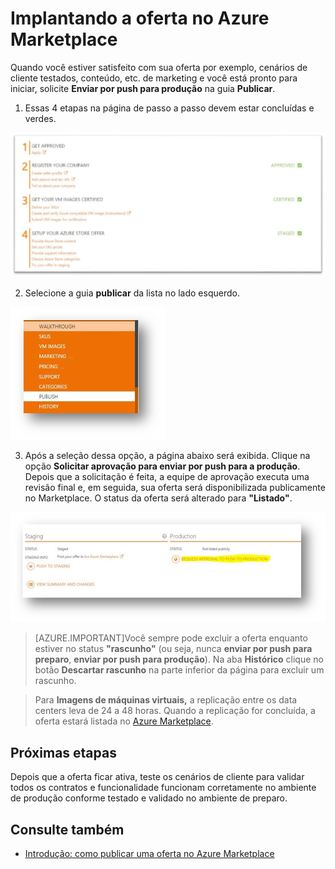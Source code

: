 <properties
   pageTitle="Implantando nossa oferta no Azure Marketplace | Microsoft Azure"
   description="Saiba mais sobre as instruções passo a passo para implantar sua oferta, por exemplo, imagem da máquina virtual, serviço do desenvolvedor, serviço de dados etc. para o Azure Marketplace."
   services="marketplace-publishing"
   documentationCenter=""
   authors="HannibalSII"
   manager=""
   editor=""/>

<tags
   ms.service="AzureStore"
   ms.devlang="na"
   ms.topic="article"
   ms.tgt_pltfrm="na"
   ms.workload="na"
   ms.date="10/09/2015"
   ms.author="hascipio" />

# Implantando a oferta no Azure Marketplace
Quando você estiver satisfeito com sua oferta por exemplo, cenários de cliente testados, conteúdo, etc. de marketing e você está pronto para iniciar, solicite **Enviar por push para produção** na guia **Publicar**.

1.	Essas 4 etapas na página de passo a passo devem estar concluídas e verdes.

  ![desenho][img-pubportal-walkthru-checked]

2. Selecione a guia **publicar** da lista no lado esquerdo.

  ![desenho][img-pubportal-menu-publish]

3. Após a seleção dessa opção, a página abaixo será exibida. Clique na opção **Solicitar aprovação para enviar por push para a produção**. Depois que a solicitação é feita, a equipe de aprovação executa uma revisão final e, em seguida, sua oferta será disponibilizada publicamente no Marketplace. O status da oferta será alterado para **"Listado"**.

  ![desenho][img-pubportal-publish-pushproduction]

> [AZURE.IMPORTANT]Você sempre pode excluir a oferta enquanto estiver no status **"rascunho"** (ou seja, nunca **enviar por push para preparo**, **enviar por push para produção**). Na aba **Histórico** clique no botão **Descartar rascunho** na parte inferior da página para excluir um rascunho.

> Para **Imagens de máquinas virtuais,** a replicação entre os data centers leva de 24 a 48 horas. Quando a replicação for concluída, a oferta estará listada no [Azure Marketplace](http://azure.microsoft.com/marketplace).

## Próximas etapas
Depois que a oferta ficar ativa, teste os cenários de cliente para validar todos os contratos e funcionalidade funcionam corretamente no ambiente de produção conforme testado e validado no ambiente de preparo.

## Consulte também
- [Introdução: como publicar uma oferta no Azure Marketplace](marketplace-publishing-getting-started.md)

[img-pubportal-walkthru-checked]: media/marketplace-publishing-push-to-production/pubportal-walkthru-checked.png
[img-pubportal-menu-publish]: media/marketplace-publishing-push-to-production/pubportal-menu-publish.png
[img-pubportal-publish-pushproduction]: media/marketplace-publishing-push-to-production/pubportal-publish-pushproduction.png

<!---HONumber=Oct15_HO3-->